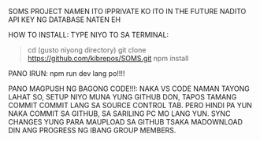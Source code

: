 SOMS PROJECT NAMEN ITO IPPRIVATE KO ITO IN THE FUTURE NADITO API KEY NG DATABASE NATEN EH

HOW TO INSTALL:
TYPE NIYO TO SA TERMINAL:
> cd (gusto niyong directory)
> git clone https://github.com/kibrepos/SOMS.git
> npm install

PANO IRUN:
npm run dev lang po!!!!


PANO MAGPUSH NG BAGONG CODE!!!:
NAKA VS CODE NAMAN TAYONG LAHAT SO, SETUP NIYO MUNA YUNG GITHUB DON, TAPOS TAMANG COMMIT COMMIT LANG SA SOURCE CONTROL TAB. PERO HINDI PA YUN NAKA COMMIT SA GITHUB, SA SARILING PC MO LANG YUN. SYNC CHANGES YUNG PARA MAUPLOAD SA GITHUB TSAKA MADOWNLOAD DIN ANG PROGRESS NG IBANG GROUP MEMBERS.
